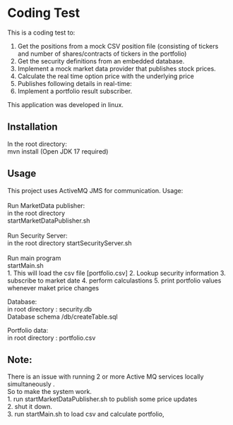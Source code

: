 <h1>Coding Test</h1>

This is a coding test to:

1. Get the positions from a mock CSV position file (consisting of tickers and number of shares/contracts of tickers
in the portfolio)
2. Get the security definitions from an embedded database.
3. Implement a mock market data provider that publishes stock prices.
4. Calculate the real time option price with the underlying price
5. Publishes following details in real-time:
6. Implement a portfolio result subscriber.

This application was developed in linux.
<h2>Installation</h2>

In the root directory:
<br>
mvn install
(Open JDK 17 required)

<h2>Usage</h2>
This project uses ActiveMQ JMS for communication.
Usage:
<br>
<br>
Run MarketData publisher:
<br>
in the root directory
<br>
startMarketDataPublisher.sh
<br>
<br>
Run Security Server:
<br>
in the root directory
startSecurityServer.sh
<br>
<br>
Run main program
<br>
startMain.sh
<br>
1. This will load the csv file [portfolio.csv]
2. Lookup security information
3. subscribe to market date
4. perform calculastions
5. print portfolio values whenever maket price changes

Database:
<br> in root directory : security.db
<br> Database schema /db/createTable.sql

Portfolio data:
<br> in root directory : portfolio.csv

<h2>Note:</h2>
There is an issue with running 2 or more Active MQ services locally simultaneously .
<br>
So to make the system work.
<br>
1. run startMarketDataPublisher.sh to publish some price updates
<br>
2. shut it down.
<br>
3. run startMain.sh to load csv and calculate portfolio,


